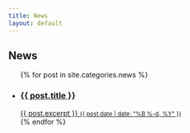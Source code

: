 ```yaml
---
title: News
layout: default
---
```

## News
<ul>
{% for post in site.categories.news %}
<a href="{{ post.url }}">
<li>
<h3>{{ post.title }}</h3>
{{ post.excerpt }}
<small>{{ post.date | date: "%B %-d, %Y" }}</small>
</li>
</a>
{% endfor %}
</ul>
